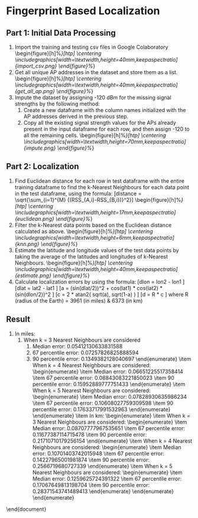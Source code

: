 # Fingerprint Based Localization
## Part 1: Initial Data Processing
1. Import the training and testing csv files in Google Colaboratory
        \begin{figure}[h]%*}[htp]
            \centering
            \includegraphics[width=\textwidth,height=40mm,keepaspectratio]{import_csv.png}
        \end{figure}%*}
2. Get all unique AP addresses in the dataset and store them as a list.
        \begin{figure}[h]%*}[htp]
            \centering
            \includegraphics[width=\textwidth,height=40mm,keepaspectratio]{get_all_ap.png}
        \end{figure}%*}
3. Impute the dataset by assigning -120 dBm for the missing signal strengths by the following method:
    1. Create a new dataframe with the column names initialized with the AP addresses derived in the previous step.
    2. Copy all the existing signal strength values for the APs already present in the input dataframe for each row, and then assign -120 to all the remaining cells.
        \begin{figure}[h]%*}[htp]
            \centering
            \includegraphics[width=\textwidth,height=70mm,keepaspectratio]{impute.png}
        \end{figure}%*}

## Part 2: Localization
1. Find Euclidean distance for each row in test dataframe with the entire training dataframe to find the k-Nearest Neighbours for each data point in the test dataframe, using the formula:
    \[distance = \sqrt{\sum_{i=1}^{M} {(RSS_{A,i}-RSS_{B,i})}^2}\]
        \begin{figure}[h]%*}[htp]
            \centering
            \includegraphics[width=\textwidth,height=17mm,keepaspectratio]{euclidean.png}
        \end{figure}%*}
2. Filter the k-Nearest data points based on the Euclidean distance calculated as above.
        \begin{figure}[h]%*}[htp]
            \centering
            \includegraphics[width=\textwidth,height=6mm,keepaspectratio]{knn.png}
        \end{figure}%*}
3. Estimate the latitude and longitude values of the test data points by taking the average of the latitudes and longitudes of k-Nearest Neighbours.
        \begin{figure}[h]%*}[htp]
            \centering
            \includegraphics[width=\textwidth,height=40mm,keepaspectratio]{estimate.png}
        \end{figure}%*}
4. Calculate localization errors by using the formula:
        \[dlon = lon2 - lon1 \]
        \[dlat = lat2 - lat1 \]
\[a = (sin(dlat/2))^2 + cos(lat1) * cos(lat2) * (sin(dlon/2))^2 \]
\[c = 2 * atan2( sqrt(a), sqrt(1-a) ) \]
\[d = R * c  \] where R (radius of the Earth) = 3961 (in miles) \& 6373 (in km)

## Result
1. In miles:
    1. When k = 3 Nearest Neighbours are considered
        1. Median error: 0.05412130633831588
        2. 67 percentile error: 0.07257826825888594
        3. 90 percentile error: 0.1349382128040697
    \end{enumerate}
\item When k = 4 Nearest Neighbours are considered:
    \begin{enumerate} 
\item Median error: 0.06651225517358414
\item 67 percentile error: 0.08843083221850023
\item 90 percentile error: 0.15952889777751433
    \end{enumerate}
\item When k = 5 Nearest Neighbours are considered:
\begin{enumerate} 
\item Median error: 0.07828930635986234
\item 67 percentile error: 0.10608027759309598
\item 90 percentile error: 0.17633717991532963
     \end{enumerate}
\end{enumerate}
\item In km:
\begin{enumerate} 
\item When k = 3 Nearest Neighbours are considered:
    \begin{enumerate} 
\item Median error: 0.08707777967535651
\item 67 percentile error: 0.11677387114715478
\item 90 percentile error: 0.21710710179256154
    \end{enumerate}
\item When k = 4 Nearest Neighbours are considered:
    \begin{enumerate} 
\item Median error: 0.10701403742015948
\item 67 percentile error: 0.14227965001981874
\item 90 percentile error: 0.2566719680727339
    \end{enumerate}
\item When k = 5 Nearest Neighbours are considered:
\begin{enumerate} 
\item  Median error: 0.1259625724391322
\item 67 percentile error: 0.17067649813198704
\item 90 percentile error: 0.28371543741489413
     \end{enumerate}
\end{enumerate}
\end{enumerate}

\end{document}
